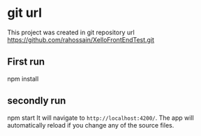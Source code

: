 # git url

This project was created in git repository url https://github.com/rahossain/XelloFrontEndTest.git

## First run
npm install

## secondly run
npm start
It will navigate to `http://localhost:4200/`. The app will automatically reload if you change any of the source files.
